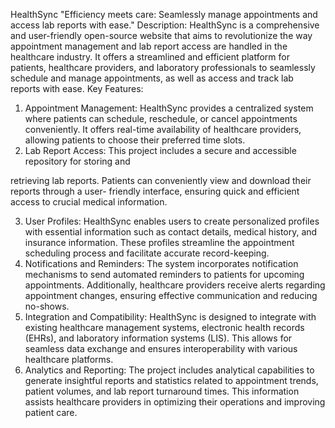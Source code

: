 HealthSync
"Efficiency meets care: Seamlessly manage appointments and access lab reports with ease."
Description:
HealthSync is a comprehensive and user-friendly open-source website that aims to revolutionize the
way appointment management and lab report access are handled in the healthcare industry. It offers
a streamlined and efficient platform for patients, healthcare providers, and laboratory professionals
to seamlessly schedule and manage appointments, as well as access and track lab reports with ease.
Key Features:
1. Appointment Management: HealthSync provides a centralized system where patients can
schedule, reschedule, or cancel appointments conveniently. It offers real-time availability of
healthcare providers, allowing patients to choose their preferred time slots.
2. Lab Report Access: This project includes a secure and accessible repository for storing and

retrieving lab reports. Patients can conveniently view and download their reports through a user-
friendly interface, ensuring quick and efficient access to crucial medical information.

3. User Profiles: HealthSync enables users to create personalized profiles with essential information
such as contact details, medical history, and insurance information. These profiles streamline the
appointment scheduling process and facilitate accurate record-keeping.
4. Notifications and Reminders: The system incorporates notification mechanisms to send automated
reminders to patients for upcoming appointments. Additionally, healthcare providers receive alerts
regarding appointment changes, ensuring effective communication and reducing no-shows.
5. Integration and Compatibility: HealthSync is designed to integrate with existing healthcare
management systems, electronic health records (EHRs), and laboratory information systems (LIS).
This allows for seamless data exchange and ensures interoperability with various healthcare
platforms.
6. Analytics and Reporting: The project includes analytical capabilities to generate insightful reports
and statistics related to appointment trends, patient volumes, and lab report turnaround times. This
information assists healthcare providers in optimizing their operations and improving patient care.
